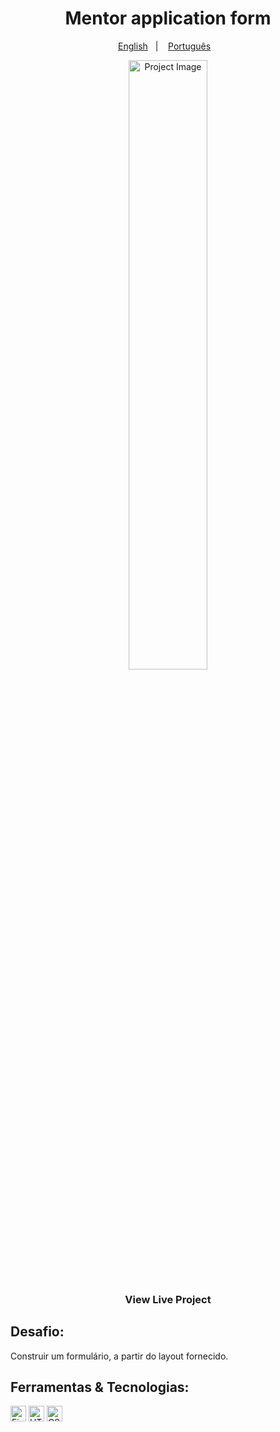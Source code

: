 <h1 align="center"> Mentor application form </h1>
<p align="center">
  <a href="README.en.md">English</a>&nbsp;&nbsp;&nbsp;|&nbsp;&nbsp;&nbsp;
  <a href="readme.md">Português</a>&nbsp;&nbsp;&nbsp;
</p>

<p align="center">
<img width="50%" src="https://i.imgur.com/6t8er5i.jpg" alt="Project Image"/>
</p>
<h3 align="center"> View Live Project <a href="https://www.linkedin.com/in/renataprs/" target="_blank"></a>
</h3>

## Desafio:
Construir um formulário, a partir do layout fornecido. 

## Ferramentas & Tecnologias:
<img height="25" width="25" src="https://cdn.simpleicons.org/figma/6c757d" alt="Figma" title="Figma" /> <img height="25" width="25" src="https://cdn.simpleicons.org/html5/6c757d" alt="HTML" title="HTML" /> <img height="25" width="25" src="https://cdn.simpleicons.org/css3/6c757d" alt="CSS" title="CSS"/>


